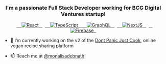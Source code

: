   <br>
</h1>
<h3 align="center">
  I'm a passionate Full Stack Developer working for BCG Digital Ventures startup!
 </h3>


<p align="center">
  <a href="https://reactjs.org/">
    <img src="https://img.shields.io/badge/React-61DBFB.svg?style=flat-square" alt="React">
  </a>
  <a href="https://reactjs.org/">
    <img src="https://img.shields.io/badge/TypeScript-blue.svg?style=flat-square" alt="TypeScript">
  </a>
  <a href="https://graphql.org/">
    <img src="https://img.shields.io/badge/-GraphQL-brightgreen?style=flat-square" alt="GraphQL">
  </a>
  <a href="https://reactjs.org/">
    <img src="https://img.shields.io/badge/NextJS-black.svg?style=flat-square" alt="NextJS">
  </a>
  <a href="https://reactjs.org/">
    <img src="https://img.shields.io/badge/Firebase-yellow.svg?style=flat-square" alt="Firebase">
  </a>    
</p>


- 🔭 I’m currently working on the v2 of the [Dont Panic Just Cook](https://paloaltodiet.com/), online vegan recipe sharing platform

- 📫 Reach me at [@monalisadebnath](monalisa93.debnath@gmail.com)!

<!---
Monalisa93/Monalisa93 is a ✨ special ✨ repository because its `README.md` (this file) appears on your GitHub profile.
You can click the Preview link to take a look at your changes.
--->
